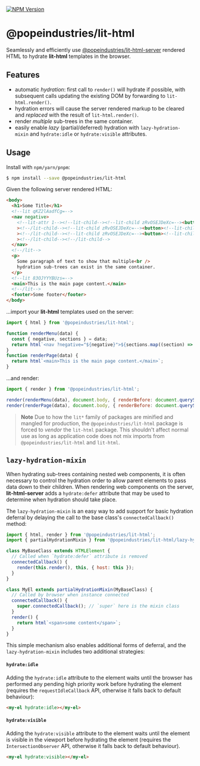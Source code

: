 [![NPM Version](https://img.shields.io/npm/v/@popeindustries/lit-html.svg?style=flat)](https://npmjs.org/package/@popeindustries/lit-html)

# @popeindustries/lit-html

Seamlessly and efficiently use [@popeindustries/lit-html-server]() rendered HTML to hydrate **lit-html** templates in the browser.

## Features

- automatic _hydration_: first call to `render()` will hydrate if possible, with subsequent calls updating the existing DOM by forwarding to `lit-html.render()`.
- hydration errors will cause the server rendered markup to be cleared and _replaced_ with the result of `lit-html.render()`.
- render _multiple_ sub-trees in the same container.
- easily enable _lazy_ (partial/deferred) hydration with `lazy-hydration-mixin` and `hydrate:idle` or `hydrate:visible` attributes.

## Usage

Install with `npm/yarn/pnpm`:

```bash
$ npm install --save @popeindustries/lit-html
```

Given the following server rendered HTML:

```html
<body>
  <h1>Some Title</h1>
  <!--lit qKZ2lAadfCg=-->
  <nav negative>
    <!--lit-attr 1--><!--lit-child--><!--lit-child zRvOSEJDeXc=--><button><!--lit-child-->one<!--/lit-child--></button
    ><!--/lit-child--><!--lit-child zRvOSEJDeXc=--><button><!--lit-child-->two<!--/lit-child--></button
    ><!--/lit-child--><!--lit-child zRvOSEJDeXc=--><button><!--lit-child-->three<!--/lit-child--></button
    ><!--/lit-child--><!--/lit-child-->
  </nav>
  <!--/lit-->
  <p>
    Some paragraph of text to show that multiple<br />
    hydration sub-trees can exist in the same container.
  </p>
  <!--lit 83OJYYYBUzs=-->
  <main>This is the main page content.</main>
  <!--/lit-->
  <footer>Some footer</footer>
</body>
```

...import your **lit-html** templates used on the server:

```js
import { html } from '@popeindustries/lit-html';

function renderMenu(data) {
  const { negative, sections } = data;
  return html`<nav ?negative="${negative}">${sections.map((section) => html`<button>${section}</button>`)}</nav>`;
}
function renderPage(data) {
  return html`<main>This is the main page content.</main>`;
}
```

...and render:

```js
import { render } from '@popeindustries/lit-html';

render(renderMenu(data), document.body, { renderBefore: document.querySelector('body > p') });
render(renderPage(data), document.body, { renderBefore: document.querySelector('body > footer') });
```

> **Note**
> Due to how the `lit*` family of packages are minified and mangled for production, the `@popeindustries/lit-html` package is forced to _vendor_ the `lit-html` package. This shouldn't affect normal use as long as application code does not mix imports from `@popeindustries/lit-html` and `lit-html`.

## `lazy-hydration-mixin`

When hydrating sub-trees containing nested web components, it is often necessary to control the hydration order to allow parent elements to pass data down to their children. When rendering web components on the server, **lit-html-server** adds a `hydrate:defer` attribute that may be used to determine when hydration should take place.

The `lazy-hydration-mixin` is an easy way to add support for basic hydration deferral by delaying the call to the base class's `connectedCallback()` method:

```js
import { html, render } from '@popeindustries/lit-html';
import { partialHydrationMixin } from '@popeindustries/lit-html/lazy-hydration-mixin.js';

class MyBaseClass extends HTMLElement {
  // Called when `hydrate:defer` attribute is removed
  connectedCallback() {
    render(this.render(), this, { host: this });
  }
}

class MyEl extends partialHydrationMixin(MyBaseClass) {
  // Called by browser when instance connected
  connectedCallback() {
    super.connectedCallback(); // `super` here is the mixin class
  }
  render() {
    return html`<span>some content</span>`;
  }
}
```

This simple mechanism also enables additional forms of deferral, and the `lazy-hydration-mixin` includes two additional strategies:

#### `hydrate:idle`

Adding the `hydrate:idle` attribute to the element waits until the browser has performed any pending high priority work before hydrating the element (requires the `requestIdleCallback` API, otherwise it falls back to default behaviour):

```html
<my-el hydrate:idle></my-el>
```

#### `hydrate:visible`

Adding the `hydrate:visible` attribute to the element waits until the element is visible in the viewport before hydrating the element (requires the `IntersectionObserver` API, otherwise it falls back to default behaviour).

```html
<my-el hydrate:visible></my-el>
```
